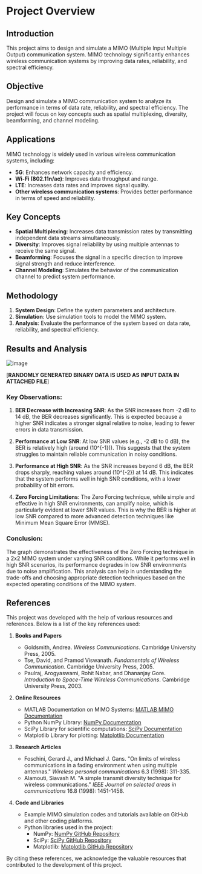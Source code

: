 
# Project Overview

## Introduction
This project aims to design and simulate a MIMO (Multiple Input Multiple Output) communication system. MIMO technology significantly enhances wireless communication systems by improving data rates, reliability, and spectral efficiency.

## Objective
Design and simulate a MIMO communication system to analyze its performance in terms of data rate, reliability, and spectral efficiency. The project will focus on key concepts such as spatial multiplexing, diversity, beamforming, and channel modeling.

## Applications
MIMO technology is widely used in various wireless communication systems, including:
- **5G**: Enhances network capacity and efficiency.
- **Wi-Fi (802.11n/ac)**: Improves data throughput and range.
- **LTE**: Increases data rates and improves signal quality.
- **Other wireless communication systems**: Provides better performance in terms of speed and reliability.

## Key Concepts
- **Spatial Multiplexing**: Increases data transmission rates by transmitting independent data streams simultaneously.
- **Diversity**: Improves signal reliability by using multiple antennas to receive the same signal.
- **Beamforming**: Focuses the signal in a specific direction to improve signal strength and reduce interference.
- **Channel Modeling**: Simulates the behavior of the communication channel to predict system performance.

## Methodology
1. **System Design**: Define the system parameters and architecture.
2. **Simulation**: Use simulation tools to model the MIMO system.
3. **Analysis**: Evaluate the performance of the system based on data rate, reliability, and spectral efficiency.

## Results and Analysis

![image](https://github.com/user-attachments/assets/93433857-e96f-4e20-ad40-80af6f39d08e)

   [**RANDOMLY GENERATED BINARY DATA IS USED AS INPUT DATA IN ATTACHED FILE**]

### Key Observations:

1. **BER Decrease with Increasing SNR**: As the SNR increases from -2 dB to 14 dB, the BER decreases significantly. This is expected because a higher SNR indicates a stronger signal relative to noise, leading to fewer errors in data transmission.

2. **Performance at Low SNR**: At low SNR values (e.g., -2 dB to 0 dB), the BER is relatively high (around \(10^{-1}\)). This suggests that the system struggles to maintain reliable communication in noisy conditions.

3. **Performance at High SNR**: As the SNR increases beyond 6 dB, the BER drops sharply, reaching values around \(10^{-2}\) at 14 dB. This indicates that the system performs well in high SNR conditions, with a lower probability of bit errors.

4. **Zero Forcing Limitations**: The Zero Forcing technique, while simple and effective in high SNR environments, can amplify noise, which is particularly evident at lower SNR values. This is why the BER is higher at low SNR compared to more advanced detection techniques like Minimum Mean Square Error (MMSE).

### Conclusion:

The graph demonstrates the effectiveness of the Zero Forcing technique in a 2x2 MIMO system under varying SNR conditions. While it performs well in high SNR scenarios, its performance degrades in low SNR environments due to noise amplification. This analysis can help in understanding the trade-offs and choosing appropriate detection techniques based on the expected operating conditions of the MIMO system.


## References

This project was developed with the help of various resources and references. Below is a list of the key references used:

1. **Books and Papers**
   - Goldsmith, Andrea. *Wireless Communications*. Cambridge University Press, 2005.
   - Tse, David, and Pramod Viswanath. *Fundamentals of Wireless Communication*. Cambridge University Press, 2005.
   - Paulraj, Arogyaswami, Rohit Nabar, and Dhananjay Gore. *Introduction to Space-Time Wireless Communications*. Cambridge University Press, 2003.

2. **Online Resources**
   - MATLAB Documentation on MIMO Systems: [MATLAB MIMO Documentation](https://www.mathworks.com/help/comm/ug/mimo-systems.html)
   - Python NumPy Library: [NumPy Documentation](https://numpy.org/doc/)
   - SciPy Library for scientific computations: [SciPy Documentation](https://www.scipy.org/docs.html)
   - Matplotlib Library for plotting: [Matplotlib Documentation](https://matplotlib.org/stable/users/index.html)

3. **Research Articles**
   - Foschini, Gerard J., and Michael J. Gans. "On limits of wireless communications in a fading environment when using multiple antennas." *Wireless personal communications* 6.3 (1998): 311-335.
   - Alamouti, Siavash M. "A simple transmit diversity technique for wireless communications." *IEEE Journal on selected areas in communications* 16.8 (1998): 1451-1458.

4. **Code and Libraries**
   - Example MIMO simulation codes and tutorials available on GitHub and other coding platforms.
   - Python libraries used in the project:
     - NumPy: [NumPy GitHub Repository](https://github.com/numpy/numpy)
     - SciPy: [SciPy GitHub Repository](https://github.com/scipy/scipy)
     - Matplotlib: [Matplotlib GitHub Repository](https://github.com/matplotlib/matplotlib)

By citing these references, we acknowledge the valuable resources that contributed to the development of this project.
